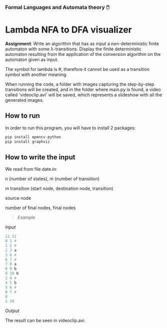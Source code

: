 ### Formal Languages and Automata theory :computer_mouse:
# Lambda NFA to DFA visualizer

**Assignment**: Write an algorithm that has as input a non-deterministic finite automaton with some λ-transitions. Display the finite deterministic automaton resulting from the application of the conversion algorithm on the automaton given as input. 

The symbol for lambda is #, therefore it cannot be used as a transition symbol with another meaning.

When running the code, a folder with images capturing the step-by-step transitions will be created, and in the folder where main.py is found, a video called 'videoclip.avi' will be saved, which represents a slideshow with all the generated images.

## How to run 
In order to run this program, you will have to install 2 packages:

``` python
pip install opencv-python
pip install graphviz
```

## How to write the input
We read from file date.in:

n (number of states), m (number of transition)

m transition (start node, destination node, transition)

source node

number of final nodes, final nodes

> _Example_

_Input_
``` python
11 12
0 1 #
1 2 #
2 3 a
3 6 #
6 7 #
7 8 a
8 9 b
9 10 b
1 4 #
4 5 b
5 6 #
0 7 #
0
1 10
```
_Output_

The result can be seen in videoclip.avi.
